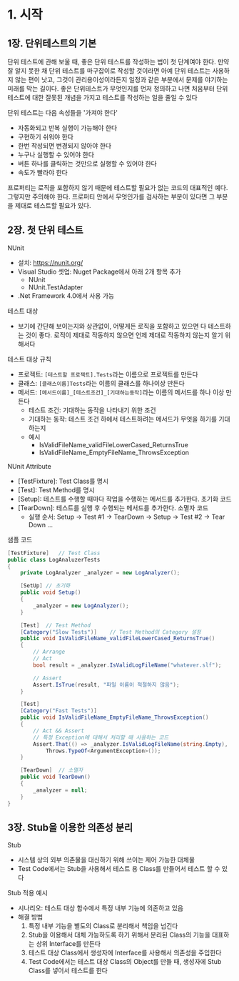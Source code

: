 # 1. 시작
## 1장. 단위테스트의 기본
단위 테스트에 관해 보울 때, 좋은 단위 테스트를 작성하는 법이 첫 단계여야 한다. 만약 잘 알지 못한 채 단위 테스트를 마구잡이로 작성할 것이라면 아예 단위 테스트는 사용하지 않는 편이 낫고, 그것이 관리용이성이라든지 일정과 같은 부분에서 문제를 야기하는 미래를 막는 길이다. 좋은 단위테스트가 무엇인지를 먼저 정의하고 나면 처음부터 단위 테스트에 대한 잘못된 개념을 가지고 테스트를 작성하는 일을 줄일 수 있다

단위 테스트는 다음 속성들을 '가져야 한다'
- 자동화되고 반복 실행이 가능해야 한다
- 구현하기 쉬워야 한다
- 한번 작성되면 변경되지 않아야 한다
- 누구나 실행할 수 있어야 한다
- 버튼 하나를 클릭하는 것만으로 실행할 수 있어야 한다
- 속도가 빨라야 한다


프로퍼티는 로직을 포함하지 않기 때문에 테스트할 필요가 없는 코드의 대표적인 예다. 그렇지만 주의해야 한다. 프로퍼티 안에서 무엇인가를 검사하는 부분이 있다면 그 부분을 제대로 테스트할 필요가 있다. 

## 2장. 첫 단위 테스트
NUnit
- 설치: https://nunit.org/
- Visual Studio 셋업: Nuget Package에서 아래 2개 항목 추가
   - NUnit
   - NUnit.TestAdapter
- .Net Framework 4.0에서 사용 가능

테스트 대상
- 보기에 간단해 보이는지와 상관없이, 어떻게든 로직을 포함하고 있으면 다 테스트하는 것이 좋다. 로직이 제대로 작동하지 않으면 언제 제대로 작동하지 않는지 알기 위해서다

테스트 대상 규칙
- 프로젝트: `[테스트할 프로젝트].Tests`라는 이름으로 프로젝트를 만든다
- 클래스: `[클래스이름]Tests`라는 이름의 클래스를 하나이상 만든다
- 메서드: `[메서드이름]_[테스트조건]_[기대하는동작]`라는 이름의 메서드를 하나 이상 만든다
   - 테스트 조건: 기대하는 동작을 나타내기 위한 조건
   - 기대하는 동작: 테스트 조건 하에서 테스트하려는 메서드가 무엇을 하기를 기대하는지
   - 예시
      - IsValidFileName_validFileLowerCased_ReturnsTrue
      - IsValidFileName_EmptyFileName_ThrowsException

NUnit Attribute
- [TestFixture]: Test Class를 명시
- [Test]: Test Method를 명시
- [Setup]: 테스트를 수행할 때마다 작업을 수행하는 메서드를 추가한다. 초기화 코드
- [TearDown]: 테스트를 실행 후 수행되는 메서드를 추가한다. 소멸자 코드
   - 실행 순서: Setup -> Test #1 -> TearDown -> Setup -> Test #2 -> Tear Down ...

샘플 코드
```c#
[TestFixture]   // Test Class 
public class LogAnaluzerTests
{
    private LogAnalyzer _analyzer = new LogAnalyzer();

    [SetUp] // 초기화
    public void Setup()
    {
        _analyzer = new LogAnalyzer();
    }

    [Test]  // Test Method
    [Category("Slow Tests")]    // Test Method의 Category 설정
    public void IsValidFileName_validFileLowerCased_ReturnsTrue()
    {
        // Arrange
        // Act
        bool result = _analyzer.IsValidLogFileName("whatever.slf");

        // Assert
        Assert.IsTrue(result, "파일 이름이 적절하지 않음");
    }

    [Test]
    [Category("Fast Tests")]
    public void IsValidFileName_EmptyFileName_ThrowsException()
    {
        // Act && Assert
        // 특정 Exception에 대해서 처리할 때 사용하는 코드
        Assert.That(() => _analyzer.IsValidLogFileName(string.Empty),
            Throws.TypeOf<ArgumentException>());
    }

    [TearDown]  // 소멸자
    public void TearDown()
    {
        _analyzer = null;
    }
}

```


## 3장. Stub을 이용한 의존성 분리
Stub
- 시스템 상의 외부 의존물을 대신하기 위해 쓰이는 제어 가능한 대체물
- Test Code에서는 Stub을 사용해서 테스트 용 Class를 만들어서 테스트 할 수 있다

Stub 적용 예시
- 시나리오: 테스트 대상 함수에서 특정 내부 기능에 의존하고 있음
- 해결 방법
   1. 특정 내부 기능을 별도의 Class로 분리해서 책임을 넘긴다
   2. Stub을 이용해서 대체 가능하도록 하기 위해서 분리된 Class의 기능을 대표하는 상위 Interface를 만든다
   3. 테스트 대상 Class에서 생성자에 Interface를 사용해서 의존성을 주입한다
   4. Test Code에서는 테스트 대상 Class의 Object를 만들 때, 생성자에 Stub Class를 넣어서 테스트를 한다
